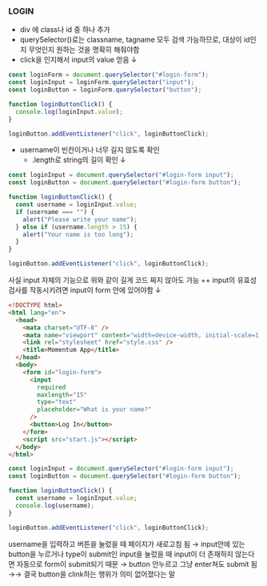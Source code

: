 ### LOGIN

- div 에 class나 id 중 하나 추가
- querySelector()로는 classname, tagname 모두 검색 가능하므로, 대상이 id인지 무엇인지 원하는 것을 명확히 해줘야함
- click을 인지해서 input의 value 얻음
  ↓

```javascript
const loginForm = document.querySelector("#login-form");
const loginInput = loginForm.querySelector("input");
const loginButton = loginForm.querySelector("button");

function loginButtonClick() {
  console.log(loginInput.value);
}

loginButton.addEventListener("click", loginButtonClick);
```

- username이 빈칸이거나 너무 길지 않도록 확인
  - .length로 string의 길이 확인
    ↓

```javascript
const loginInput = document.querySelector("#login-form input");
const loginButton = document.querySelector("#login-form button");

function loginButtonClick() {
  const username = loginInput.value;
  if (username === "") {
    alert("Please write your name");
  } else if (username.length > 15) {
    alert("Your name is too long");
  }
}

loginButton.addEventListener("click", loginButtonClick);
```

사실 input 자체의 기능으로 위와 같이 길게 코드 짜지 않아도 가능
++ input의 유효성 검사를 작동시키려면 input이 form 안에 있어야함
↓

```html
<!DOCTYPE html>
<html lang="en">
  <head>
    <mata charset="UTF-8" />
    <mata name="viewport" content="width=device-width, initial-scale=1.0" />
    <link rel="stylesheet" href="style.css" />
    <title>Momentum App</title>
  </head>
  <body>
    <form id="login-form">
      <input
        required
        maxlength="15"
        type="text"
        placeholder="What is your name?"
      />
      <button>Log In</button>
    </form>
    <script src="start.js"></script>
  </body>
</html>
```

```javascript
const loginInput = document.querySelector("#login-form input");
const loginButton = document.querySelector("#login-form button");

function loginButtonClick() {
  const username = loginInput.value;
  console.log(username);
}

loginButton.addEventListener("click", loginButtonClick);
```

username을 입력하고 버튼을 눌렀을 때 페이지가 새로고침 됨
→ input안에 있는 button을 누르거나 type이 submit인 input을 눌렀을 때 input이 더 존재하지 않는다면 자동으로 form이 submit되기 때문
→ button 안누르고 그냥 enter쳐도 submit 됨
→→ 결국 button을 clink하는 행위가 의미 없어졌다는 말
